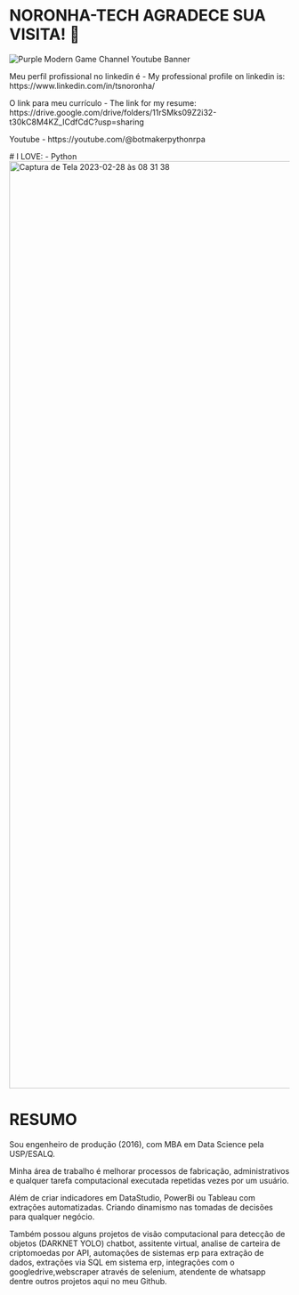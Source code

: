 # NORONHA-TECH AGRADECE SUA VISITA! :robot:
![Purple Modern Game Channel Youtube Banner](https://user-images.githubusercontent.com/86447428/221861820-353620d1-6fb7-4b3e-9f7f-2184c0b377b3.png)


</p>Meu perfil profissional no linkedin é - My professional profile on linkedin is: https://www.linkedin.com/in/tsnoronha/
</p>O link para meu currículo - The link for my resume: https://drive.google.com/drive/folders/11rSMks09Z2i32-t30kC8M4KZ_ICdfCdC?usp=sharing

</p>Youtube - https://youtube.com/@botmakerpythonrpa

</p># I LOVE:
- Python

<img width="1667" alt="Captura de Tela 2023-02-28 às 08 31 38" src="https://user-images.githubusercontent.com/86447428/221861577-4f689b6e-d0b6-45cf-8a33-4f09e48b4902.png">




# RESUMO

</p>Sou engenheiro de produção (2016), com MBA em Data Science pela USP/ESALQ.
</p>Minha área de trabalho é melhorar processos de fabricação, administrativos e qualquer tarefa computacional executada repetidas vezes por um usuário.
</p>Além de criar indicadores em DataStudio, PowerBi ou Tableau com extrações automatizadas. Criando dinamismo nas tomadas de decisões para qualquer negócio.
</p>Também possou alguns projetos de visão computacional para detecção de objetos (DARKNET YOLO) chatbot, assitente virtual, analise de carteira de criptomoedas por API, automações de sistemas erp para extração de dados, extrações via SQL em sistema erp, integrações com o googledrive,webscraper através de selenium, atendente de whatsapp dentre outros projetos aqui no meu Github.


<!--
**NoronhaT/NoronhaT** is a ✨ _special_ ✨ repository because its `README.md` (this file) appears on your GitHub profile.

Here are some ideas to get you started:

- 🔭 I’m currently working on ...
- 🌱 I’m currently learning ...
- 👯 I’m looking to collaborate on ...
- 🤔 I’m looking for help with ...
- 💬 Ask me about ...
- 📫 How to reach me: ...
- 😄 Pronouns: ...
- ⚡ Fun fact: ...
-->
